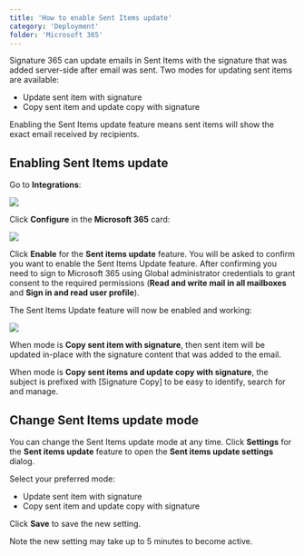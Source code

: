 ```yaml
---
title: 'How to enable Sent Items update'
category: 'Deployment'
folder: 'Microsoft 365'
---
```


Signature 365 can update emails in Sent Items with the signature that was added server-side after email was sent. Two modes for updating sent items are available:

*   Update sent item with signature
*   Copy sent item and update copy with signature

Enabling the Sent Items update feature means sent items will show the exact email received by recipients.

## Enabling Sent Items update

Go to **Integrations**:

![](https://s3.amazonaws.com/cdn.freshdesk.com/data/helpdesk/attachments/production/1111824589/original/OfuAJmiZqifatUjk0SQ-rOsGdVlfQkHTGA.png?1638212317)

Click **Configure** in the **Microsoft 365** card:

![](https://s3.amazonaws.com/cdn.freshdesk.com/data/helpdesk/attachments/production/1111825685/original/u44kCbglPsEC5katyU9yxJJzctou85Q7VQ.png?1638213841)

Click **Enable** for the **Sent items update** feature. You will be asked to confirm you want to enable the Sent Items Update feature. After confirming you need to sign to Microsoft 365 using Global administrator credentials to grant consent to the required permissions (**Read and write mail in all mailboxes** and **Sign in and read user profile**).

The Sent Items Update feature will now be enabled and working:

![](https://s3.amazonaws.com/cdn.freshdesk.com/data/helpdesk/attachments/production/1111826643/original/XhIYtEBpm-TeJRIZQhViXRq7nGF2XMQ6xA.png?1638215330)

When mode is **Copy sent item with signature**, then sent item will be updated in-place with the signature content that was added to the email.

When mode is **Copy sent items and update copy with signature**, the subject is prefixed with [Signature Copy] to be easy to identify, search for and manage.

## Change Sent Items update mode

You can change the Sent Items update mode at any time. Click **Settings** for the **Sent items update** feature to open the **Sent items update settings** dialog.

Select your preferred mode:

*   Update sent item with signature
*   Copy sent item and update copy with signature

Click **Save** to save the new setting.

Note the new setting may take up to 5 minutes to become active.